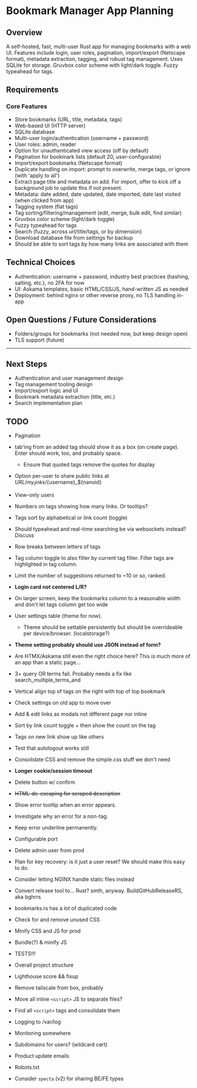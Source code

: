 # Bookmark Manager App Planning

## Overview

A self-hosted, fast, multi-user Rust app for managing bookmarks with a web UI. Features include login, user roles, pagination, import/export (Netscape format), metadata extraction, tagging, and robust tag management. Uses SQLite for storage. Gruvbox color scheme with light/dark toggle. Fuzzy typeahead for tags.

## Requirements

### Core Features

- Store bookmarks (URL, title, metadata, tags)
- Web-based UI (HTTP server)
- SQLite database
- Multi-user login/authentication (username + password)
- User roles: admin, reader
- Option for unauthenticated view access (off by default)
- Pagination for bookmark lists (default 20, user-configurable)
- Import/export bookmarks (Netscape format)
- Duplicate handling on import: prompt to overwrite, merge tags, or ignore (with 'apply to all')
- Extract page title and metadata on add. For import, offer to kick off a background job to update this if not present.
- Metadata: date added, date updated, date imported, date last visited (when clicked from app)
- Tagging system (flat tags)
- Tag sorting/filtering/management (edit, merge, bulk edit, find similar)
- Gruvbox color scheme (light/dark toggle)
- Fuzzy typeahead for tags
- Search (fuzzy, across url/title/tags, or by dimension)
- Download database file from settings for backup
- Should be able to sort tags by how many links are associated with them

## Technical Choices

- Authentication: username + password, industry best practices (hashing, salting, etc.), no 2FA for now
- UI: Askama templates, basic HTML/CSS/JS, hand-written JS as needed
- Deployment: behind nginx or other reverse proxy, no TLS handling in-app

## Open Questions / Future Considerations

- Folders/groups for bookmarks (not needed now, but keep design open)
- TLS support (future)

---

## Next Steps

- Authentication and user management design
- Tag management tooling design
- Import/export logic and UI
- Bookmark metadata extraction (title, etc.)
- Search implementation plan

## TODO

- Pagination
- tab'ing from an added tag should show it as a box (on create page). Enter should work, too, and probably space.
  - Ensure that quoted tags remove the quotes for display
- Option per-user to share public links at $URL/my_links/${username}\_${nanoid}
- View-only users
- Numbers on tags showing how many links. Or tooltips?
- Tags sort by alphabetical or link count (toggle)
- Should typeahead and real-time searching be via websockets instead? Discuss
- Row breaks between letters of tags
- Tag column toggle to also filter by current tag filter. Filter tags are highlighted in tag column.
- Limit the number of suggestions returned to ~10 or so, ranked.
- **Login card not centered L/R?**
- On larger screen, keep the bookmarks column to a reasonable width and don't let tags column get too wide
- User settings table (theme for now).
  - Theme should be settable persistently but should be overrideable per device/browser. (localstorage?)
- **Theme setting probably should use JSON instead of form?**
- Are HTMX/Askama still even the right choice here? This is much more of an app than a static page...
- 3+ query OR terms fail. Probably needs a fix like search_multiple_terms_and
- Vertical align top of tags on the right with top of top bookmark
- Check settings on old app to move over
- Add & edit links as modals not different page nor inline
- Sort by link count toggle + then show the count on the tag
- Tags on new link show up like others
- Test that autologout works still
- Consolidate CSS and remove the simple.css stuff we don't need
- **Longer cookie/session timeout**
- Delete button w/ confirm
- ~~HTML-de-escaping for scraped description~~
- Show error tooltip when an error appears.
- Investigate why an error for a non-tag.
- Keep error underline permanently.

- Configurable port
- Delete admin user from prod
- Plan for key recovery: is it just a user reset? We should make this easy to do.

- Consider letting NGINX handle static files instead
- Convert release tool to... Rust? smth, anyway. BuildGitHubReleaseRS, aka bghrrs
- bookmarks.rs has a _lot_ of duplicated code
- Check for and remove unused CSS
- Minify CSS and JS for prod
- Bundle(?) & minify JS
- TESTS!!!
- Overall project structure
- Lighthouse score && fixup
- Remove tailscale from box, probably
- Move all inline `<script>` JS to separate files?
- Find all `<script>` tags and consolidate them
- Logging to /var/log
- Monitoring somewhere
- Subdomains for users? (wildcard cert)
- Product update emails
- Robots.txt
- Consider `specta` (v2) for sharing BE/FE types
